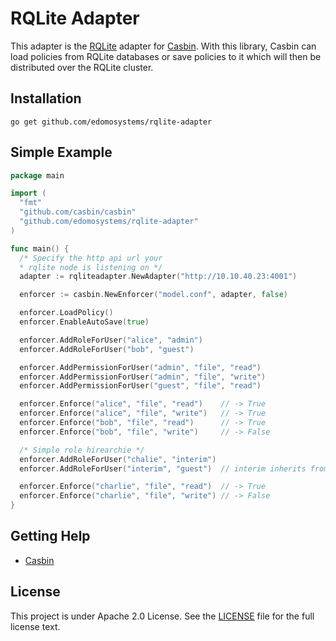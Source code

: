 RQLite Adapter
====

This adapter is the [RQLite](https://github.com/rqlite/rqlite) adapter for [Casbin](https://github.com/casbin/casbin). With this library, Casbin can load policies from RQLite databases or save policies to it which will then be distributed over the RQLite cluster.

## Installation

    go get github.com/edomosystems/rqlite-adapter


## Simple Example

```go
package main

import (
  "fmt"
  "github.com/casbin/casbin"
  "github.com/edomosystems/rqlite-adapter"
)

func main() {
  /* Specify the http api url your
  * rqlite node is listening on */
  adapter := rqliteadapter.NewAdapter("http://10.10.40.23:4001")

  enforcer := casbin.NewEnforcer("model.conf", adapter, false)

  enforcer.LoadPolicy()
  enforcer.EnableAutoSave(true)

  enforcer.AddRoleForUser("alice", "admin")
  enforcer.AddRoleForUser("bob", "guest")

  enforcer.AddPermissionForUser("admin", "file", "read")
  enforcer.AddPermissionForUser("admin", "file", "write")
  enforcer.AddPermissionForUser("guest", "file", "read")

  enforcer.Enforce("alice", "file", "read")    // -> True
  enforcer.Enforce("alice", "file", "write")   // -> True
  enforcer.Enforce("bob", "file", "read")      // -> True
  enforcer.Enforce("bob", "file", "write")     // -> False

  /* Simple role hirearchie */
  enforcer.AddRoleForUser("chalie", "interim")
  enforcer.AddRoleForUser("interim", "guest")  // interim inherits from guest

  enforcer.Enforce("charlie", "file", "read")  // -> True
  enforcer.Enforce("charlie", "file", "write") // -> False
}
```

## Getting Help

- [Casbin](https://github.com/casbin/casbin)

## License

This project is under Apache 2.0 License. See the [LICENSE](LICENSE) file for the full license text.
